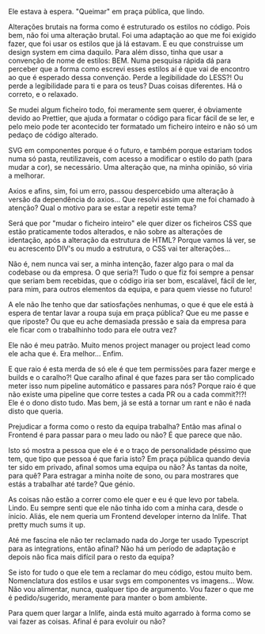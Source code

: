 Ele estava à espera. "Queimar" em praça pública, que lindo.

Alterações brutais na forma como é estruturado os estilos no código. Pois bem, não foi uma alteração brutal. Foi uma adaptação ao que me foi exigido fazer, que foi usar os estilos que já lá estavam. E eu que construisse um design system em cima daquilo. Para além disso, tinha que usar a convenção de nome de estilos: BEM. Numa pesquisa rápida dá para perceber que a forma como escrevi esses estilos aí é que vai de encontro ao que é esperado dessa convenção. Perde a legibilidade do LESS?! Ou perde a legibilidade para ti e para os teus? Duas coisas diferentes. Há o correto, e o relaxado.

Se mudei algum ficheiro todo, foi meramente sem querer, é obviamente devido ao Prettier, que ajuda a formatar o código para ficar fácil de se ler, e pelo meio pode ter acontecido ter formatado um ficheiro inteiro e não só um pedaço de código alterado.

SVG em componentes porque é o futuro, e também porque estariam todos numa só pasta, reutilizaveis, com acesso a modificar o estilo do path (para mudar a cor), se necessário. Uma alteração que, na minha opinião, só viria a melhorar.

Axios e afins, sim, foi um erro, passou despercebido uma alteração à versão da dependência do axios... Que resolvi assim que me foi chamado à atenção? Qual o motivo para se estar a repetir este tema?

Será que por "mudar o ficheiro inteiro" ele quer dizer os ficheiros CSS que estão praticamente todos alterados, e não sobre as alterações de identação, após a alteração da estrutura de HTML? Porque vamos lá ver, se eu acrescento DIV's ou mudo a estrutura, o CSS vai ter alterações...

Não é, nem nunca vai ser, a minha intenção, fazer algo para o mal da codebase ou da empresa. O que seria?! Tudo o que fiz foi sempre a pensar que seriam bem recebidas, que o código iria ser bom, escalável, fácil de ler, para mim, para outros elementos da equipa, e para quem viesse no futuro!

A ele não lhe tenho que dar satiosfações nenhumas, o que é que ele está à espera de tentar lavar a roupa suja em praça pública? Que eu me passe e que riposte? Ou que eu ache demasiada pressão e saia da empresa para ele ficar com o trabalhinho todo para ele outra vez?

Ele não é meu patrão. Muito menos project manager ou project lead como ele acha que é. Era melhor... Enfim.

E que raio é esta merda de só ele é que tem permissões para fazer merge e builds e o caralho?! Que caralho afinal é que fazes para ser tão complicado meter isso num pipeline automático e passares para nós? Porque raio é que não existe uma pipeline que corre testes a cada PR ou a cada commit?!?! Ele é o dono disto tudo. Mas bem, já se está a tornar um rant e não é nada disto que queria.

Prejudicar a forma como o resto da equipa trabalha? Então mas afinal o Frontend é para passar para o meu lado ou não? É que parece que não.

Isto só mostra a pessoa que ele é e o traço de personalidade péssimo que tem, que tipo que pessoa é que faria isto? Em praça pública quando devia ter sido em privado, afinal somos uma equipa ou não? Às tantas da noite, para quê? Para estragar a minha noite de sono, ou para mostrares que estás a trabalhar até tarde? Que génio.

As coisas não estão a correr como ele quer e eu é que levo por tabela. Lindo. Eu sempre senti que ele não tinha ido com a minha cara, desde o ínicio. Aliás, ele nem queria um Frontend developer interno da Inlife. That pretty much sums it up.

Até me fascina ele não ter reclamado nada do Jorge ter usado Typescript para as integrations, então afinal? Não há um período de adaptação e depois não fica mais difícil para o resto da equipa?

Se isto for tudo o que ele tem a reclamar do meu código, estou muito bem. Nomenclatura dos estilos e usar svgs em componentes vs imagens... Wow. Não vou alimentar, nunca, qualquer tipo de argumento. Vou fazer o que me é pedido/sugerido, meramente para manter o bom ambiente.

Para quem quer largar a Inlife, ainda está muito agarrado à forma como se vai fazer as coisas. Afinal é para evoluir ou não?
